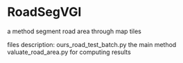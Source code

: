 # RoadSegVGI
a method segment road area through map tiles

files description:
ours_road_test_batch.py the main method
valuate_road_area.py for computing results
